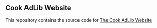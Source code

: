 ## Cook AdLib Website


This repository contains the source code for [The Cook AdLib Website](http://www.cookadlib.com/)
